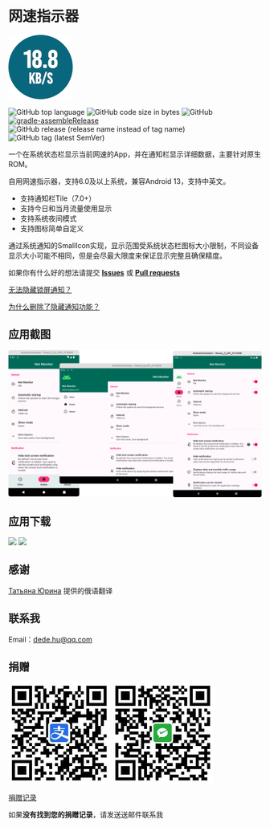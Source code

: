 # 网速指示器

![icon](docs/images/ic_launcher.png)

![GitHub top language](https://img.shields.io/github/languages/top/hushenghao/NativeTools)
![GitHub code size in bytes](https://img.shields.io/github/languages/code-size/hushenghao/NativeTools)
![GitHub](https://img.shields.io/github/license/hushenghao/NativeTools)
[![gradle-assembleRelease](https://img.shields.io/github/workflow/status/hushenghao/NativeTools/gradle-assembleRelease)](https://github.com/hushenghao/NativeTools/actions/workflows/gradle-assembleRelease.yml)
![GitHub release (release name instead of tag name)](https://img.shields.io/github/v/release/hushenghao/NativeTools?include_prereleases)
![GitHub tag (latest SemVer)](https://img.shields.io/github/v/tag/hushenghao/NativeTools)

一个在系统状态栏显示当前网速的App，并在通知栏显示详细数据，主要针对原生ROM。

自用网速指示器，支持6.0及以上系统，兼容Android 13，支持中英文。

* 支持通知栏Tile（7.0+）
* 支持今日和当月流量使用显示
* 支持系统夜间模式
* 支持图标简单自定义

通过系统通知的SmallIcon实现，显示范围受系统状态栏图标大小限制，不同设备显示大小可能不相同，但是会尽最大限度来保证显示完整且确保精度。

如果你有什么好的想法请提交 [**Issues**](https://github.com/hushenghao/NativeTools/issues) 或 [**Pull requests**](https://github.com/hushenghao/NativeTools/pulls)

[无法隐藏锁屏通知？](https://github.com/hushenghao/NativeTools/wiki/Hide-lock-screen-notification)

[为什么删除了隐藏通知功能？](https://developer.android.google.cn/about/versions/12/behavior-changes-12#custom-notifications)

## 应用截图

![screenshot](docs/images/screenshot.png)

## 应用下载

[<img height="56px" src="https://static.coolapk.com/static/web/v8/images/header-logo.png"/>](https://www.coolapk.com/apk/com.dede.nativetools)
[<img height="56px" src="https://assets.che300.com/wiki/2021-07-22/16269394073576500.png"/>](https://play.google.com/store/apps/details?id=com.dede.nativetools)

## 感谢
[Татьяна Юрина](mailto:urinatatana57@gmail.com) 提供的俄语翻译

## 联系我
Email：[dede.hu@qq.com](mailto:dede.hu@qq.com)

## 捐赠
![alipay](docs/images/qrcode_alipay.jpeg)
![wxpay](docs/images/qrcode_wxpay.jpeg)

[捐赠记录](apis/donate_list.json)

如果**没有找到您的捐赠记录**，请发送送邮件联系我
